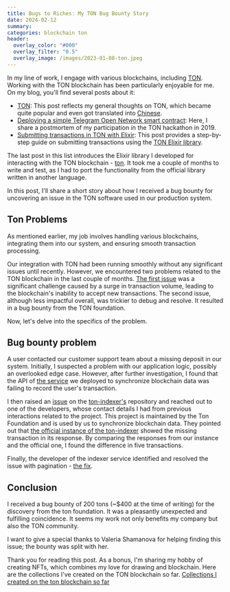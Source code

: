 ```yaml
---
title: Bugs to Riches: My TON Bug Bounty Story
date: 2024-02-12
summary:
categories: blockchain ton
header:
  overlay_color: "#000"
  overlay_filter: "0.5"
  overlay_image: /images/2023-01-08-ton.jpeg
---
```


In my line of work, I engage with various blockchains, including [TON](https://ton.org/). Working with the TON blockchain has been particularly enjoyable for me. On my blog, you'll find several posts about it:

- [TON](https://www.badykov.com/elixir/blockchain/ton/): This post reflects my general thoughts on TON, which became quite popular and even got translated into [Chinese](https://mp.weixin.qq.com/s/PfwLnv9Kcl8N8xTvMChInw).
- [Deploying a simple Telegram Open Network smart contract](https://www.badykov.com/ton/deploying-simple-ton-smart-contract/]): Here, I share a postmortem of my participation in the TON hackathon in 2019.
- [Submitting transactions in TON with Elixir](https://www.badykov.com/elixir/ton/submitting-ton-transaction/): This post provides a step-by-step guide on submitting transactions using the [TON Elixir library](https://github.com/ayrat555/ton).

The last post in this list introduces the Elixir library I developed for interacting with the TON blockchain - [ton](https://github.com/ayrat555/ton). It took me a couple of months to write and test, as I had to port the functionality from the official library written in another language.

In this post, I'll share a short story about how I received a bug bounty for uncovering an issue in the TON software used in our production system.

## Ton Problems

As mentioned earlier, my job involves handling various blockchains, integrating them into our system, and ensuring smooth transaction processing.

Our integration with TON had been running smoothly without any significant issues until recently. However, we encountered two problems related to the TON blockchain in the last couple of months. [The first issue](https://telegra.ph/7-Dec-2023-12-07) was a significant challenge caused by a surge in transaction volume, leading to the blockchain's inability to accept new transactions. The second issue, although less impactful overall, was trickier to debug and resolve. It resulted in a bug bounty from the TON foundation.

Now, let's delve into the specifics of the problem.

## Bug bounty problem

A user contacted our customer support team about a missing deposit in our system. Initially, I suspected a problem with our application logic, possibly an overlooked edge case. However, after further investigation, I found that the API of [the service](https://github.com/toncenter/ton-indexer) we deployed to synchronize blockchain data was failing to record the user's transaction.

I then raised an [issue](https://github.com/toncenter/ton-indexer/issues/44) on the [ton-indexer's](https://github.com/toncenter/ton-indexer) repository and reached out to one of the developers, whose contact details I had from previous interactions related to the project. This project is maintained by the Ton Foundation and is used by us to synchronize blockchain data. They pointed out that [the official instance of the ton-indexer](https://toncenter.com/api/index/) showed the missing transaction in its response. By comparing the responses from our instance and the official one, I found the difference in five transactions.

Finally, the developer of the indexer service identified and resolved the issue with pagination -  [the fix](https://github.com/toncenter/ton-indexer/pull/45).

## Conclusion

I received a bug bounty of 200 tons (~$400 at the time of writing) for the discovery from the ton foundation. It was a pleasantly unexpected and fulfilling coincidence. It seems my work not only benefits my company but also the TON community.

I want to give a special thanks to Valeria Shamanova for helping finding this issue; the bounty was split with her.

Thank you for reading this post. As a bonus, I'm sharing my hobby of creating NFTs, which combines my love for drawing and blockchain. Here are the collections I've created on the TON blockchain so far. [Collections I created on the ton blockchain so far](https://getgems.io/user/EQADLRBbbfImjN1yaN6fqWPwkO3sN2fCdg8BD_g8LW_8Dj-G#collections)
